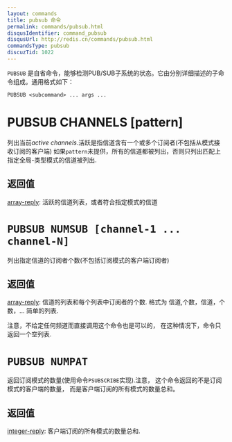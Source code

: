 ```yaml
---
layout: commands
title: pubsub 命令
permalink: commands/pubsub.html
disqusIdentifier: command_pubsub
disqusUrl: http://redis.cn/commands/pubsub.html
commandsType: pubsub
discuzTid: 1022
---
```


`PUBSUB` 是自省命令，能够检测PUB/SUB子系统的状态。它由分别详细描述的子命令组成。通用格式如下：

    PUBSUB <subcommand> ... args ...

# PUBSUB CHANNELS [pattern]

列出当前*active channels*.活跃是指信道含有一个或多个订阅者(不包括从模式接收订阅的客户端)
如果`pattern`未提供，所有的信道都被列出，否则只列出匹配上指定全局-类型模式的信道被列出.

## 返回值

[array-reply](/topics/protocol.html#array-reply): 活跃的信道列表，或者符合指定模式的信道

# `PUBSUB NUMSUB [channel-1 ... channel-N]`


列出指定信道的订阅者个数(不包括订阅模式的客户端订阅者)

## 返回值

[array-reply](/topics/protocol.html#array-reply): 信道的列表和每个列表中订阅者的个数. 格式为 信道,个数，信道，个数，... 简单的列表.


注意，不给定任何频道而直接调用这个命令也是可以的， 在这种情况下，命令只返回一个空列表.

# `PUBSUB NUMPAT`

返回订阅模式的数量(使用命令`PSUBSCRIBE`实现).注意， 这个命令返回的不是订阅模式的客户端的数量， 而是客户端订阅的所有模式的数量总和。

## 返回值

[integer-reply](/topics/protocol.html#integer-reply): 客户端订阅的所有模式的数量总和.